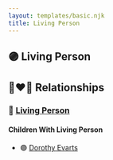 ```yaml
---
layout: templates/basic.njk
title: Living Person
---
```

## 🟣 Living Person

## 👩‍❤️‍👨 Relationships

### 🔵 [Living Person](/people/8/86538784)

#### Children With Living Person
* 🟣 [Dorothy Evarts](/people/5/59501816)
